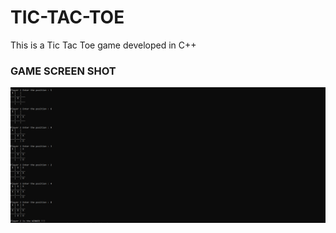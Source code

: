 # TIC-TAC-TOE

This is a Tic Tac Toe game developed in C++

### GAME SCREEN SHOT
![](TicTacToe_Image.PNG)
